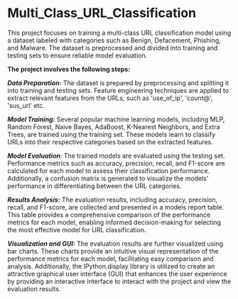 # Multi_Class_URL_Classification
This project focuses on training a multi-class URL classification model using a dataset labeled with categories such as Benign, Defacement, Phishing, and Malware. The dataset is preprocessed and divided into training and testing sets to ensure reliable model evaluation.

**The project involves the following steps:**

***Data Preparation:*** The dataset is prepared by preprocessing and splitting it into training and testing sets. Feature engineering techniques are applied to extract relevant features from the URLs, such as 'use_of_ip', 'count@', 'sus_url' etc.

***Model Training:*** Several popular machine learning models, including MLP, Random Forest, Naive Bayes, AdaBoost, K-Nearest Neighbors, and Extra Trees, are trained using the training set. These models learn to classify URLs into their respective categories based on the extracted features.

***Model Evaluation***: The trained models are evaluated using the testing set. Performance metrics such as accuracy, precision, recall, and F1-score are calculated for each model to assess their classification performance. Additionally, a confusion matrix is generated to visualize the models' performance in differentiating between the URL categories.

***Results Analysis:*** The evaluation results, including accuracy, precision, recall, and F1-score, are collected and presented in a models report table. This table provides a comprehensive comparison of the performance metrics for each model, enabling informed decision-making for selecting the most effective model for URL classification.

***Visualization and GUI:*** The evaluation results are further visualized using bar charts. These charts provide an intuitive visual representation of the performance metrics for each model, facilitating easy comparison and analysis. Additionally, the IPython.display library is utilized to create an attractive graphical user interface (GUI) that enhances the user experience by providing an interactive interface to interact with the project and view the evaluation results.
